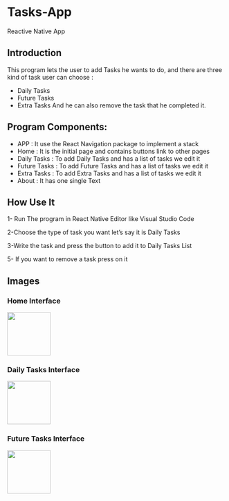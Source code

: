 # Tasks-App
Reactive Native App
## Introduction
This program lets the user to add Tasks he wants to do, and there are three kind of task user can choose :
* Daily Tasks
* Future Tasks
* Extra Tasks
And he can also remove the task that he completed it.
  
## Program Components:
* APP          : It use the React Navigation package to implement a stack
* Home         : It is the initial page and contains buttons link to other pages 
* Daily Tasks  : To add Daily Tasks and has a list of tasks we edit it
* Future Tasks : To add Future Tasks and has a list of tasks we edit it
* Extra Tasks  : To add Extra Tasks and has a list of tasks we edit it
* About        : It has one single Text

## How Use It 
1- Run The program in React Native Editor like Visual Studio Code

2-Choose the type of task you want let’s say it is Daily Tasks

3-Write the task and press the button to add it to Daily Tasks List

5- If you want to remove a task press on it 

## Images
### Home Interface
<img src="https://github.com/Nesma-Osama/Tasks-App/assets/128908402/b775b44c-5797-4637-99a9-30b94086c5bb" width="100"/>

### Daily Tasks Interface
<img src="https://github.com/Nesma-Osama/Tasks-App/assets/128908402/32900f2c-a83f-4bbc-8a8e-e8435acb689e" width="100"/>


### Future Tasks Interface
<img src="https://github.com/Nesma-Osama/Tasks-App/assets/128908402/7bc6e9b0-6b90-44a1-91c1-2d0f74adb4de" width="100"/>

